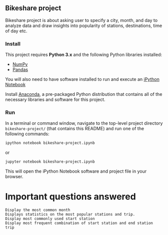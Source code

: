 ## Bikeshare project
Bikeshare project is about asking user to specify a city, month, and day to analyze data and draw insights into popularity of stations, destinations, time of day etc.

### Install

This project requires **Python 3.x** and the following Python libraries installed:

- [NumPy](http://www.numpy.org/)
- [Pandas](http://pandas.pydata.org)

You will also need to have software installed to run and execute an [iPython Notebook](http://ipython.org/notebook.html)

Install [Anaconda](https://www.continuum.io/downloads), a pre-packaged Python distribution that contains all of the necessary libraries and software for this project.

### Run

In a terminal or command window, navigate to the top-level project directory `bikeshare-project/` (that contains this README) and run one of the following commands:

```bash
ipython notebook bikeshare-project.ipynb
```  
or
```bash
jupyter notebook bikeshare-project.ipynb
```

This will open the iPython Notebook software and project file in your browser.

# Important questions answered
    Display the most common month
    Displays statistics on the most popular stations and trip.
    Display most commonly used start station
    Display most frequent combination of start station and end station trip

